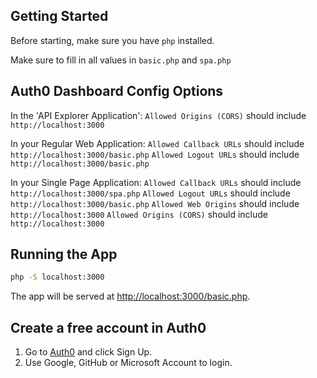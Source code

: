 ## Getting Started

Before starting, make sure you have `php` installed.

Make sure to fill in all values in `basic.php` and `spa.php`

## Auth0 Dashboard Config Options

In the 'API Explorer Application':
`Allowed Origins (CORS)` should include `http://localhost:3000`

In your Regular Web Application:
`Allowed Callback URLs` should include `http://localhost:3000/basic.php` 
`Allowed Logout URLs` should include `http://localhost:3000/basic.php` 

In your Single Page Application:
`Allowed Callback URLs` should include `http://localhost:3000/spa.php` 
`Allowed Logout URLs` should include `http://localhost:3000/basic.php` 
`Allowed Web Origins` should include `http://localhost:3000` 
`Allowed Origins (CORS)` should include `http://localhost:3000` 

## Running the App

```bash
php -S localhost:3000
```

The app will be served at [http://localhost:3000/basic.php](http://localhost:3000/basic.php).

## Create a free account in Auth0

1. Go to [Auth0](https://auth0.com) and click Sign Up.
2. Use Google, GitHub or Microsoft Account to login.


